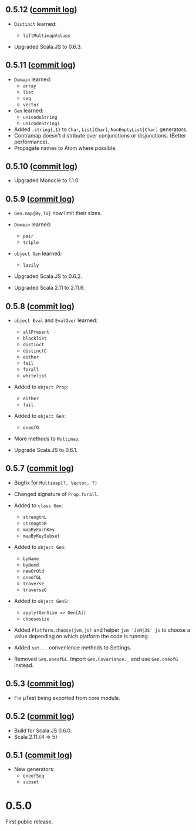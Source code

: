 ## 0.5.12 ([commit log](https://github.com/japgolly/nyaya/compare/v0.5.11...v0.5.12))

* `Distinct` learned:
  * `liftMultimapValues`

* Upgraded Scala.JS to 0.6.3.

## 0.5.11 ([commit log](https://github.com/japgolly/nyaya/compare/v0.5.10...v0.5.11))

* `Domain` learned:
  * `array`
  * `list`
  * `seq`
  * `vector`
* `Gen` learned:
  * `unicodeString`
  * `unicodeString1`
* Added `.string{,1}` to `Char`, `List[Char]`, `NonEmptyList[Char]` generators.
* Contramap doesn't distribute over conjunctions or disjunctions. (Better performance).
* Propagate names to Atom where possible.

## 0.5.10 ([commit log](https://github.com/japgolly/nyaya/compare/v0.5.9...v0.5.10))

* Upgraded Monocle to 1.1.0.

## 0.5.9 ([commit log](https://github.com/japgolly/nyaya/compare/v0.5.8...v0.5.9))

* `Gen.map{By,To}` now limit their sizes.

* `Domain` learned:
  * `pair`
  * `triple`

* `object Gen` learned:
  * `lazily`

* Upgraded Scala.JS to 0.6.2.
* Upgraded Scala 2.11 to 2.11.6.


## 0.5.8 ([commit log](https://github.com/japgolly/nyaya/compare/v0.5.7...v0.5.8))

* `object Eval` and `EvalOver` learned:
  * `allPresent`
  * `blacklist`
  * `distinct`
  * `distinctC`
  * `either`
  * `fail`
  * `forall`
  * `whitelist`

* Added to `object Prop`:
  * `either`
  * `fail`

* Added to `object Gen`:
  * `oneofO`

* More methods to `Multimap`.

* Upgrade Scala.JS to 0.6.1.


## 0.5.7 ([commit log](https://github.com/japgolly/nyaya/compare/v0.5.3...v0.5.7))

* Bugfix for `Multimap[?, Vector, ?]`

* Changed signature of `Prop.forall`.

* Added to `class Gen`:
  * `strengthL`
  * `strengthR`
  * `mapByEachKey`
  * `mapByKeySubset`

* Added to `object Gen`:
  * `byName`
  * `byNeed`
  * `newOrOld`
  * `oneofGL`
  * `traverse`
  * `traverseG`

* Added to `object GenS`:
  * `apply(GenSize => Gen[A])`
  * `choosesize`

* Added `Platform.choose(jvm,js)` and helper `jvm 'JVM|JS' js`
  to choose a value depending on which platform the code is running.

* Added `set...` convenience methods to Settings.

* Removed `Gen.oneofGC`. Import `Gen.Covariance._` and use `Gen.oneofG` instead.

## 0.5.3 ([commit log](https://github.com/japgolly/nyaya/compare/v0.5.2...v0.5.3))

* Fix μTest being exported from core module.

## 0.5.2 ([commit log](https://github.com/japgolly/nyaya/compare/v0.5.1...v0.5.2))

* Build for Scala.JS 0.6.0.
* Scala 2.11.{4 ⇒ 5}

## 0.5.1 ([commit log](https://github.com/japgolly/nyaya/compare/v0.5.0...v0.5.1))

* New generators:
  * `oneofSeq`
  * `subset`


# 0.5.0

First public release.
